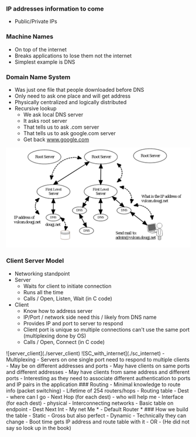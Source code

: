 
### IP addresses information to come
- Public/Private IPs

### Machine Names
- On top of the internet
- Breaks applications to lose them not the internet
- Simplest example is DNS

### Domain Name System
- Was just one file that people downloaded before DNS
- Only need to ask one place and will get address
- Physically centralized and logically distributed
- Recursive lookup
    - We ask local DNS server
    - It asks root server
    - That tells us to ask .com server
    - That tells us to ask google.com server
    - Get back www.google.com

![recursive](./DNS_recursion)

### Client Server Model
- Networking standpoint
- Server 
    - Waits for client to initiate connection
    - Runs all the time
    - Calls / Open, Listen, Wait (in C code) 
- Client 
    - Know how to address server
    - IP/Port / network side need this / likely from DNS name
    - Provides IP and port to server to respond
    - Client port is unique so multiple connections can't use the same port (multiplexing done by OS)
    - Calls / Open, Connect (in C code) 

<!---Grab the server client image from notes and advanced example---!>

![server_client](./server_client)


![SC_with_internet](./sc_internet)


- Multiplexing
    - Servers on one single port need to respond to multiple clients 
        - May be on different addresses and ports
        - May have clients on same ports and different addresses
        - May have clients from same address and different ports
    - Interesting as they need to associate different authentication to ports and IP pairs in the application

### Routing 
- Minimal knowledge to route info (packet switching)
- Lifetime of 254 routers/hops
- Routing table
    - Dest
        - where can I go
    - Next Hop (for each dest)
        - who will help me
    - Interface (for each dest)
        - physical
- Interconnecting networks

- Basic table on endpoint
- Dest      Next        Int
- My net    Me          *
- Default   Router      *

### How we build the table
- Static 
    - Gross but also perfect
- Dynamic
    - Technically they can change
    - Boot time gets IP address and route table with it
    - OR 
    - (He did not say so look up in the book) 

